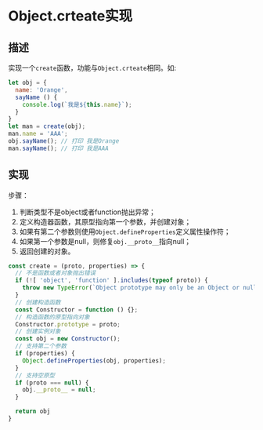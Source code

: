 # Object.crteate实现 #

## 描述 ##

实现一个`create`函数，功能与`Object.crteate`相同。如:

```JavaScript
let obj = {
  name: 'Orange',
  sayName () {
    console.log(`我是${this.name}`);
  }
}
let man = create(obj);
man.name = 'AAA';
obj.sayName(); // 打印 我是Orange
man.sayName(); // 打印 我是AAA
```

## 实现 ##

步骤：

1. 判断类型不是object或者function抛出异常；
2. 定义构造器函数，其原型指向第一个参数，并创建对象；
3. 如果有第二个参数则使用`Object.defineProperties`定义属性操作符；
4. 如果第一个参数是null，则修复`obj.__proto__`指向null；
5. 返回创建的对象。

```JavaScript
const create = (proto, properties) => {
  // 不是函数或者对象抛出错误
  if (![ 'object', 'function' ].includes(typeof proto)) {
    throw new TypeError(`Object prototype may only be an Object or null: ${proto}`)
  }
  // 创建构造函数
  const Constructor = function () {};
  // 构造函数的原型指向对象
  Constructor.prototype = proto;
  // 创建实例对象
  const obj = new Constructor();
  // 支持第二个参数
  if (properties) {
    Object.defineProperties(obj, properties);
  }
  // 支持空原型
  if (proto === null) {
    obj.__proto__ = null;
  }

  return obj
}
```
